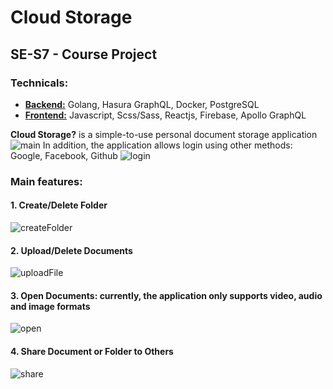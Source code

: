 # Cloud Storage

## **SE-S7 - Course Project**

### **Technicals:**

- **<a href="#" target="_blank">Backend:</a>** Golang, Hasura GraphQL, Docker, PostgreSQL
- **<a href="#" target="_blank">Frontend:</a>** Javascript, Scss/Sass, Reactjs, Firebase, Apollo GraphQL

**Cloud Storage?** is a simple-to-use personal document storage application
![main](https://firebasestorage.googleapis.com/v0/b/cloud-storage-38d22.appspot.com/o/root%40gmail.com%2F1.png?alt=media&token=47abaad4-9122-46b6-99f3-4193da91c886)
In addition, the application allows login using other methods: Google, Facebook, Github
![login](https://firebasestorage.googleapis.com/v0/b/cloud-storage-38d22.appspot.com/o/root%40gmail.com%2F2.png?alt=media&token=47a41615-a7e4-468b-af21-8df6d58ce179)

### **Main features:**

#### 1. Create/Delete Folder

![createFolder](https://firebasestorage.googleapis.com/v0/b/cloud-storage-38d22.appspot.com/o/root%40gmail.com%2F4.png?alt=media&token=ad84679a-9187-4643-b310-ee26dac17868)

#### 2. Upload/Delete Documents

![uploadFile](https://firebasestorage.googleapis.com/v0/b/cloud-storage-38d22.appspot.com/o/root%40gmail.com%2F3.png?alt=media&token=aa3337de-e10e-4243-9e07-36a798dad446)

#### 3. Open Documents: currently, the application only supports video, audio and image formats

![open](https://firebasestorage.googleapis.com/v0/b/cloud-storage-38d22.appspot.com/o/root%40gmail.com%2F5.png?alt=media&token=9840192c-3fa4-4573-aa93-01698756a9e6)

#### 4. Share Document or Folder to Others

![share](https://firebasestorage.googleapis.com/v0/b/cloud-storage-38d22.appspot.com/o/root%40gmail.com%2F6.png?alt=media&token=8b363226-c9a1-41f5-966b-645446d1ee20)
